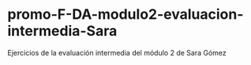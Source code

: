 # promo-F-DA-modulo2-evaluacion-intermedia-Sara
Ejercicios de la evaluación intermedia del módulo 2 de Sara Gómez
